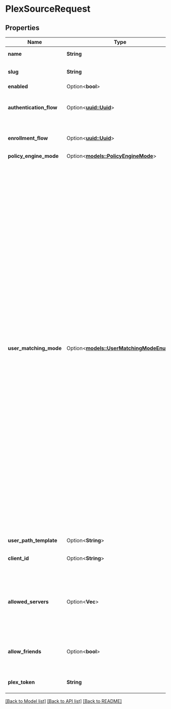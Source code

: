 # PlexSourceRequest

## Properties

Name | Type | Description | Notes
------------ | ------------- | ------------- | -------------
**name** | **String** | Source's display Name. | 
**slug** | **String** | Internal source name, used in URLs. | 
**enabled** | Option<**bool**> |  | [optional]
**authentication_flow** | Option<[**uuid::Uuid**](uuid::Uuid.md)> | Flow to use when authenticating existing users. | [optional]
**enrollment_flow** | Option<[**uuid::Uuid**](uuid::Uuid.md)> | Flow to use when enrolling new users. | [optional]
**policy_engine_mode** | Option<[**models::PolicyEngineMode**](PolicyEngineMode.md)> |  | [optional]
**user_matching_mode** | Option<[**models::UserMatchingModeEnum**](UserMatchingModeEnum.md)> | How the source determines if an existing user should be authenticated or a new user enrolled.  * `identifier` - Use the source-specific identifier * `email_link` - Link to a user with identical email address. Can have security implications when a source doesn't validate email addresses. * `email_deny` - Use the user's email address, but deny enrollment when the email address already exists. * `username_link` - Link to a user with identical username. Can have security implications when a username is used with another source. * `username_deny` - Use the user's username, but deny enrollment when the username already exists. | [optional]
**user_path_template** | Option<**String**> |  | [optional]
**client_id** | Option<**String**> | Client identifier used to talk to Plex. | [optional]
**allowed_servers** | Option<**Vec<String>**> | Which servers a user has to be a member of to be granted access. Empty list allows every server. | [optional]
**allow_friends** | Option<**bool**> | Allow friends to authenticate, even if you don't share a server. | [optional]
**plex_token** | **String** | Plex token used to check friends | 

[[Back to Model list]](../README.md#documentation-for-models) [[Back to API list]](../README.md#documentation-for-api-endpoints) [[Back to README]](../README.md)


